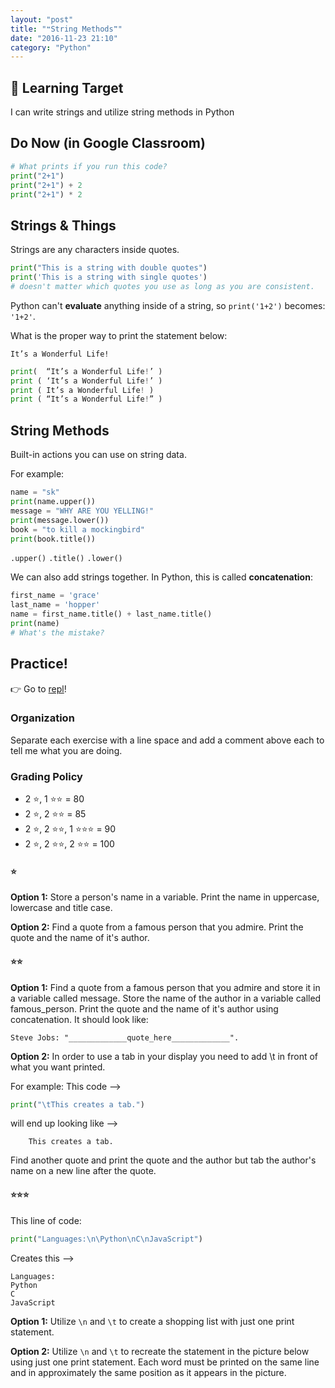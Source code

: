 ```yaml
---
layout: "post"
title: "❝String Methods❞"
date: "2016-11-23 21:10"
category: "Python"
---
```


## 🎯 Learning Target
I can write strings and utilize string methods in Python

## Do Now (in Google Classroom)
```python
# What prints if you run this code?
print("2+1")
print("2+1") + 2
print("2+1") * 2
```

## Strings & Things
Strings are any characters inside quotes.

```python
print("This is a string with double quotes")
print('This is a string with single quotes')
# doesn't matter which quotes you use as long as you are consistent.
```
Python can't **evaluate** anything inside of a string, so `print('1+2')` becomes: `'1+2'`.

What is the proper way to print the statement below:

`It’s a Wonderful Life!`

```python
print(  “It’s a Wonderful Life!’ )
print ( ‘It’s a Wonderful Life!’ )
print ( It’s a Wonderful Life! )
print ( “It’s a Wonderful Life!” )
```

## String Methods
Built-in actions you can use on string data.

For example:

```python
name = "sk"
print(name.upper())
message = "WHY ARE YOU YELLING!"
print(message.lower())
book = "to kill a mockingbird"
print(book.title())
```

`.upper()`
`.title()`
`.lower()`

We can also add strings together. In Python, this is called **concatenation**:

```python
first_name = 'grace'
last_name = 'hopper'
name = first_name.title() + last_name.title()
print(name)
# What's the mistake?
```

## Practice!
👉 Go to [repl](http://repl.it/)!

### Organization

Separate each exercise with a line space and add a comment above each to tell me what you are doing.

### Grading Policy

- 2 ⭐, 1 ⭐⭐ = 80
- 2 ⭐, 2 ⭐⭐ = 85
- 2 ⭐, 2 ⭐⭐, 1 ⭐⭐⭐ = 90
- 2 ⭐, 2 ⭐⭐, 2 ⭐⭐ = 100

#### ⭐
 **Option 1:** Store a person's name in a variable. Print the name in uppercase, lowercase and title case.    

**Option 2:** Find a quote from a famous person that you admire. Print the quote and the name of it's author.

#### ⭐⭐
**Option 1:** Find a quote from a famous person that you admire and store it in a variable called message. Store the name of the author in a variable called famous_person. Print the quote and the name of it's author using concatenation. It should look like:

`Steve Jobs: "_____________quote_here_____________". `

**Option 2:** In order to use a tab in your display you need to add \t in front of what you want printed.

For example:
This code -->   

```python
print("\tThis creates a tab.")       
```
will end up looking like -->

`    This creates a tab.`

Find another quote and print the quote and the author but tab the author's name on a new line after the quote.

#### ⭐⭐⭐
This line of code:

```python
print("Languages:\n\Python\nC\nJavaScript")
```

Creates this -->

```
Languages:
Python
C
JavaScript
```

**Option 1:** Utilize `\n` and `\t`  to create a shopping list with just one print statement.

**Option 2:** Utilize `\n` and `\t`  to recreate the statement in the picture below using just one print statement. Each word must be printed on the same line and in approximately the same position as it appears in the picture.
